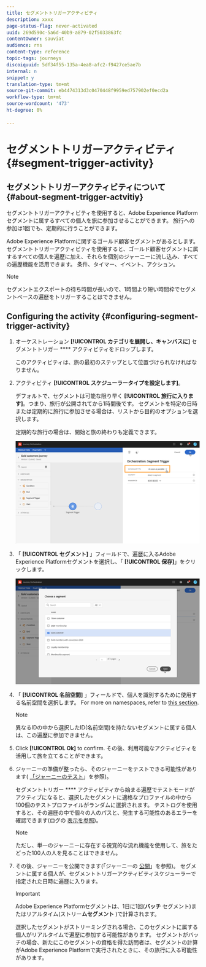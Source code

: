 ```yaml
---
title: セグメントトリガーアクティビティ
description: xxxx
page-status-flag: never-activated
uuid: 269d590c-5a6d-40b9-a879-02f5033863fc
contentOwner: sauviat
audience: rns
content-type: reference
topic-tags: journeys
discoiquuid: 5df34f55-135a-4ea8-afc2-f9427ce5ae7b
internal: n
snippet: y
translation-type: tm+mt
source-git-commit: eb4474313d3c0470448f9959ed757902ef0ecd2a
workflow-type: tm+mt
source-wordcount: '473'
ht-degree: 0%

---
```



# セグメントトリガーアクティビティ {#segment-trigger-activity}

## セグメントトリガーアクティビティについて {#about-segment-trigger-actvitiy}

セグメントトリガーアクティビティを使用すると、Adobe Experience Platformセグメントに属するすべての個人を旅に参加させることができます。 旅行への参加は1回でも、定期的に行うことができます。

Adobe Experience Platformに関するゴールド顧客セグメントがあるとします。 セグメントトリガーアクティビティを使用すると、ゴールド顧客セグメントに属するすべての個人を遍歴に加え、それらを個別のジャーニーに流し込み、すべての遍歴機能を活用できます。 条件、タイマー、イベント、アクション。

>[!NOTE]
>
>セグメントエクスポートの待ち時間が長いので、1時間より短い時間枠でセグメントベースの遍歴をトリガーすることはできません。

## Configuring the activity {#configuring-segment-trigger-activity}

1. オーケストレーション **[!UICONTROL カテゴリを展開し、キャンバスに]** セグメントトリガー **** アクティビティをドロップします。

   このアクティビティは、旅の最初のステップとして位置づけられなければなりません。

1. アクティビティ **[!UICONTROL スケジューラータイプを設定します]**。

   デフォルトで、セグメントは可能な限り早く **[!UICONTROL 旅行に入ります]**。つまり、旅行が公開されてから1時間後です。 セグメントを特定の日時または定期的に旅行に参加させる場合は、リストから目的のオプションを選択します。

   定期的な旅行の場合は、開始と旅の終わりも定義できます。

   ![](../assets/segment-trigger-schedule.png)

1. 「 **[!UICONTROL セグメント]** 」フィールドで、遍歴に入るAdobe Experience Platformセグメントを選択し、「 **[!UICONTROL 保存]**」をクリックします。

   ![](../assets/segment-trigger-segment-selection.png)

1. 「 **[!UICONTROL 名前空間]** 」フィールドで、個人を識別するために使用する名前空間を選択します。 For more on namespaces, refer to [this section](../event/selecting-the-namespace.md).

   >[!NOTE]
   >
   >異なるIDの中から選択したID(名前空間)を持たないセグメントに属する個人は、この遍歴に参加できません。

1. Click **[!UICONTROL Ok]** to confirm. その後、利用可能なアクティビティを活用して旅を立てることができます。

1. ジャーニーの準備が整ったら、そのジャーニーをテストできる可能性があります( [「ジャーニーのテスト](../building-journeys/testing-the-journey.md)」を参照)。

   セグメントトリガー **** アクティビティから始まる遍歴でテストモードがアクティブになると、選択したセグメントに適格なプロファイルの中から100個のテストプロファイルがランダムに選択されます。 テストログを使用すると、その遍歴の中で個々の人のパスと、発生する可能性のあるエラーを確認できます(ログの [表示を参照](../building-journeys/testing-the-journey.md#viewing_logs))。

   >[!NOTE]
   >
   >ただし、単一のジャーニーに存在する視覚的な流れ機能を使用して、旅をたどった100人の人を見ることはできません。

1. その後、ジャーニーを公開できます(「ジャーニーの [公開](../building-journeys/publishing-the-journey.md)」を参照)。 セグメントに属する個人が、セグメントトリガーアクティビティスケジューラーで指定された日時に遍歴に入ります。

   >[!IMPORTANT]
   >
   >Adobe Experience Platformセグメントは、1日に1回(**バッチ** セグメント)またはリアルタイム(ストリー&#x200B;**ムセグメント** )で計算されます。
   >
   >選択したセグメントがストリーミングされる場合、このセグメントに属する個人がリアルタイムで遍歴に参加する可能性があります。 セグメントがバッチの場合、新たにこのセグメントの資格を得た訪問者は、セグメントの計算がAdobe Experience Platformで実行されたときに、その旅行に入る可能性があります。
